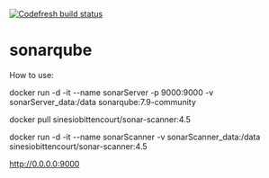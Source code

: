 [![Codefresh build status]( https://g.codefresh.io/api/badges/pipeline/sinesio.com.br/Sonar%2Fv1?type=cf-1&key=eyJhbGciOiJIUzI1NiJ9.NWYwYmFlYzg1ZDZhMTEwMWUxMTZlNmMw.QwxVWdcTTNmv-mD06sR5EMpw_weBBFE6jChlzqnRy1E)]( https://g.codefresh.io/pipelines/edit/new/builds?id=5fd3985656e3d046be46b63b&pipeline=v1&projects=Sonar&projectId=5fd2b01c2de059825bc8b8af)

# sonarqube

How to use:

docker run -d -it --name sonarServer -p 9000:9000 -v sonarServer_data:/data sonarqube:7.9-community

docker pull sinesiobittencourt/sonar-scanner:4.5

docker run -d -it --name sonarScanner -v sonarScanner_data:/data sinesiobittencourt/sonar-scanner:4.5

http://0.0.0.0:9000

